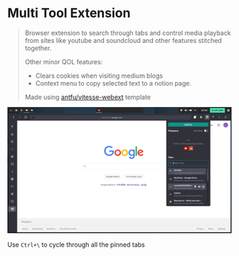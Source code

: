 # Multi Tool Extension

> Browser extension to search through tabs and control media playback
> from sites like youtube and soundcloud and other features stitched together.
>
> Other minor QOL features:
>
> - Clears cookies when visiting medium blogs
> - Context menu to copy selected text to a notion page.
>
> Made using [antfu/vitesse-webext](https://github.com/antfu/vitesse-webext) template

![screenshot](./screenshots/main.png)

Use `Ctrl+\` to cycle through all the pinned tabs
